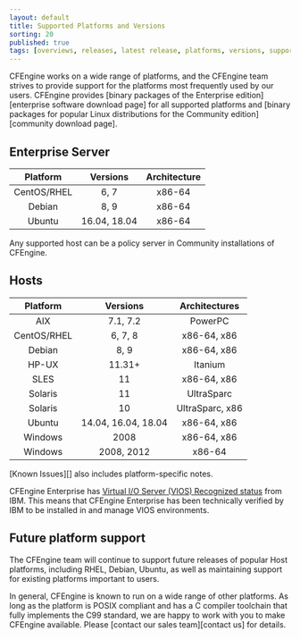 ```yaml
---
layout: default
title: Supported Platforms and Versions
sorting: 20
published: true
tags: [overviews, releases, latest release, platforms, versions, support]
---
```


CFEngine works on a wide range of platforms, and the CFEngine team strives to
provide support for the platforms most frequently used by our users. CFEngine
provides [binary packages of the Enterprise edition][enterprise software download page]
for all supported platforms and [binary packages for popular Linux distributions for the Community edition][community download page].

## Enterprise Server ##

| Platform         | Versions             | Architecture      |
| :--------------: | :------------------: | :---------------: |
| CentOS/RHEL      | 6, 7                 | x86-64            |
| Debian           | 8, 9                 | x86-64            |
| Ubuntu           | 16.04, 18.04         | x86-64            |

Any supported host can be a policy server in Community installations of CFEngine.

## Hosts ##

| Platform    | Versions            | Architectures   |
| :---------: | :-----------------: | :-------------: |
| AIX         | 7.1, 7.2            | PowerPC         |
| CentOS/RHEL | 6, 7, 8             | x86-64, x86     |
| Debian      | 8, 9                | x86-64, x86     |
| HP-UX       | 11.31+              | Itanium         |
| SLES        | 11                  | x86-64, x86     |
| Solaris     | 11                  | UltraSparc      |
| Solaris     | 10                  | UltraSparc, x86 |
| Ubuntu      | 14.04, 16.04, 18.04 | x86-64, x86     |
| Windows     | 2008                | x86-64, x86     |
| Windows     | 2008, 2012          | x86-64          |


[Known Issues][] also includes platform-specific notes.


CFEngine Enterprise has [Virtual I/O Server (VIOS) Recognized status](http://www.ibm.com/partnerworld/gsd/solutiondetails.do?solution=48493) from IBM.
This means that CFEngine Enterprise has been technically verified by IBM
to be installed in and manage VIOS environments.

## Future platform support

The CFEngine team will continue to support future releases of popular Host
platforms, including RHEL, Debian, Ubuntu, as well as maintaining support for
existing platforms important to users.

In general, CFEngine is known to run on a wide range of other platforms. As long
as the platform is POSIX compliant and has a C compiler toolchain that fully
implements the C99 standard, we are happy to work with you to make CFEngine
available. Please [contact our sales team][contact us] for details.

